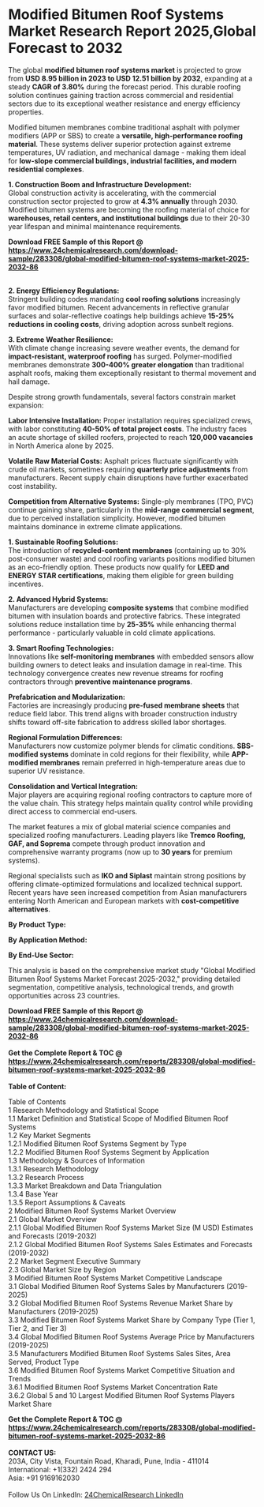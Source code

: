 <h1>Modified Bitumen Roof Systems Market Research Report 2025,Global Forecast to 2032</h1><p>The global <strong>modified bitumen roof systems market</strong> is projected to grow from <strong>USD 8.95 billion in 2023 to USD 12.51 billion by 2032</strong>, expanding at a steady <strong>CAGR of 3.80%</strong> during the forecast period. This durable roofing solution continues gaining traction across commercial and residential sectors due to its exceptional weather resistance and energy efficiency properties.</p><p>Modified bitumen membranes combine traditional asphalt with polymer modifiers (APP or SBS) to create a <strong>versatile, high-performance roofing material</strong>. These systems deliver superior protection against extreme temperatures, UV radiation, and mechanical damage - making them ideal for <strong>low-slope commercial buildings, industrial facilities, and modern residential complexes</strong>.</p><p><strong>1. Construction Boom and Infrastructure Development:</strong><br>
Global construction activity is accelerating, with the commercial construction sector projected to grow at <strong>4.3% annually</strong> through 2030. Modified bitumen systems are becoming the roofing material of choice for <strong>warehouses, retail centers, and institutional buildings</strong> due to their 20-30 year lifespan and minimal maintenance requirements.</p><div><b>Download FREE Sample of this Report @ 
            <a href="https://www.24chemicalresearch.com/download-sample/283308/global-modified-bitumen-roof-systems-market-2025-2032-86">
            https://www.24chemicalresearch.com/download-sample/283308/global-modified-bitumen-roof-systems-market-2025-2032-86</a></b></div><br><p><strong>2. Energy Efficiency Regulations:</strong><br>
Stringent building codes mandating <strong>cool roofing solutions</strong> increasingly favor modified bitumen. Recent advancements in reflective granular surfaces and solar-reflective coatings help buildings achieve <strong>15-25% reductions in cooling costs</strong>, driving adoption across sunbelt regions.</p><p><strong>3. Extreme Weather Resilience:</strong><br>
With climate change increasing severe weather events, the demand for <strong>impact-resistant, waterproof roofing</strong> has surged. Polymer-modified membranes demonstrate <strong>300-400% greater elongation</strong> than traditional asphalt roofs, making them exceptionally resistant to thermal movement and hail damage.</p><p>Despite strong growth fundamentals, several factors constrain market expansion:</p><p><strong>Labor Intensive Installation:</strong> Proper installation requires specialized crews, with labor constituting <strong>40-50% of total project costs</strong>. The industry faces an acute shortage of skilled roofers, projected to reach <strong>120,000 vacancies</strong> in North America alone by 2025.</p><p><strong>Volatile Raw Material Costs:</strong> Asphalt prices fluctuate significantly with crude oil markets, sometimes requiring <strong>quarterly price adjustments</strong> from manufacturers. Recent supply chain disruptions have further exacerbated cost instability.</p><p><strong>Competition from Alternative Systems:</strong> Single-ply membranes (TPO, PVC) continue gaining share, particularly in the <strong>mid-range commercial segment</strong>, due to perceived installation simplicity. However, modified bitumen maintains dominance in extreme climate applications.</p><p><strong>1. Sustainable Roofing Solutions:</strong><br>
The introduction of <strong>recycled-content membranes</strong> (containing up to 30% post-consumer waste) and cool roofing variants positions modified bitumen as an eco-friendly option. These products now qualify for <strong>LEED and ENERGY STAR certifications</strong>, making them eligible for green building incentives.</p><p><strong>2. Advanced Hybrid Systems:</strong><br>
Manufacturers are developing <strong>composite systems</strong> that combine modified bitumen with insulation boards and protective fabrics. These integrated solutions reduce installation time by <strong>25-35%</strong> while enhancing thermal performance - particularly valuable in cold climate applications.</p><p><strong>3. Smart Roofing Technologies:</strong><br>
Innovations like <strong>self-monitoring membranes</strong> with embedded sensors allow building owners to detect leaks and insulation damage in real-time. This technology convergence creates new revenue streams for roofing contractors through <strong>preventive maintenance programs</strong>.</p><p><strong>Prefabrication and Modularization:</strong><br>
	Factories are increasingly producing <strong>pre-fused membrane sheets</strong> that reduce field labor. This trend aligns with broader construction industry shifts toward off-site fabrication to address skilled labor shortages.</p><p><strong>Regional Formulation Differences:</strong><br>
	Manufacturers now customize polymer blends for climatic conditions. <strong>SBS-modified systems</strong> dominate in cold regions for their flexibility, while <strong>APP-modified membranes</strong> remain preferred in high-temperature areas due to superior UV resistance.</p><p><strong>Consolidation and Vertical Integration:</strong><br>
	Major players are acquiring regional roofing contractors to capture more of the value chain. This strategy helps maintain quality control while providing direct access to commercial end-users.</p><p>The market features a mix of global material science companies and specialized roofing manufacturers. Leading players like <strong>Tremco Roofing, GAF, and Soprema</strong> compete through product innovation and comprehensive warranty programs (now up to <strong>30 years</strong> for premium systems).</p><p>Regional specialists such as <strong>IKO and Siplast</strong> maintain strong positions by offering climate-optimized formulations and localized technical support. Recent years have seen increased competition from Asian manufacturers entering North American and European markets with <strong>cost-competitive alternatives</strong>.</p><p><strong>By Product Type:</strong></p><p><strong>By Application Method:</strong></p><p><strong>By End-Use Sector:</strong></p><p>This analysis is based on the comprehensive market study "Global Modified Bitumen Roof Systems Market Forecast 2025-2032," providing detailed segmentation, competitive analysis, technological trends, and growth opportunities across 23 countries.</p><div><b>Download FREE Sample of this Report @ 
            <a href="https://www.24chemicalresearch.com/download-sample/283308/global-modified-bitumen-roof-systems-market-2025-2032-86">
            https://www.24chemicalresearch.com/download-sample/283308/global-modified-bitumen-roof-systems-market-2025-2032-86</a></b></div><br><div><b>Get the Complete Report & TOC @ 
            <a href="https://www.24chemicalresearch.com/reports/283308/global-modified-bitumen-roof-systems-market-2025-2032-86">
            https://www.24chemicalresearch.com/reports/283308/global-modified-bitumen-roof-systems-market-2025-2032-86</a></b></div><br>
            <b>Table of Content:</b><p>Table of Contents<br />
1 Research Methodology and Statistical Scope<br />
1.1 Market Definition and Statistical Scope of Modified Bitumen Roof Systems<br />
1.2 Key Market Segments<br />
1.2.1 Modified Bitumen Roof Systems Segment by Type<br />
1.2.2 Modified Bitumen Roof Systems Segment by Application<br />
1.3 Methodology & Sources of Information<br />
1.3.1 Research Methodology<br />
1.3.2 Research Process<br />
1.3.3 Market Breakdown and Data Triangulation<br />
1.3.4 Base Year<br />
1.3.5 Report Assumptions & Caveats<br />
2 Modified Bitumen Roof Systems Market Overview<br />
2.1 Global Market Overview<br />
2.1.1 Global Modified Bitumen Roof Systems Market Size (M USD) Estimates and Forecasts (2019-2032)<br />
2.1.2 Global Modified Bitumen Roof Systems Sales Estimates and Forecasts (2019-2032)<br />
2.2 Market Segment Executive Summary<br />
2.3 Global Market Size by Region<br />
3 Modified Bitumen Roof Systems Market Competitive Landscape<br />
3.1 Global Modified Bitumen Roof Systems Sales by Manufacturers (2019-2025)<br />
3.2 Global Modified Bitumen Roof Systems Revenue Market Share by Manufacturers (2019-2025)<br />
3.3 Modified Bitumen Roof Systems Market Share by Company Type (Tier 1, Tier 2, and Tier 3)<br />
3.4 Global Modified Bitumen Roof Systems Average Price by Manufacturers (2019-2025)<br />
3.5 Manufacturers Modified Bitumen Roof Systems Sales Sites, Area Served, Product Type<br />
3.6 Modified Bitumen Roof Systems Market Competitive Situation and Trends<br />
3.6.1 Modified Bitumen Roof Systems Market Concentration Rate<br />
3.6.2 Global 5 and 10 Largest Modified Bitumen Roof Systems Players Market Share </p><div><b>Get the Complete Report & TOC @ 
            <a href="https://www.24chemicalresearch.com/reports/283308/global-modified-bitumen-roof-systems-market-2025-2032-86">
            https://www.24chemicalresearch.com/reports/283308/global-modified-bitumen-roof-systems-market-2025-2032-86</a></b></div><br><b>CONTACT US:</b><br>
            203A, City Vista, Fountain Road, Kharadi, Pune, India - 411014<br>
            International: +1(332) 2424 294<br>
            Asia: +91 9169162030 <br><br>
            Follow Us On LinkedIn: <a href="https://www.linkedin.com/company/24chemicalresearch/">24ChemicalResearch LinkedIn</a>